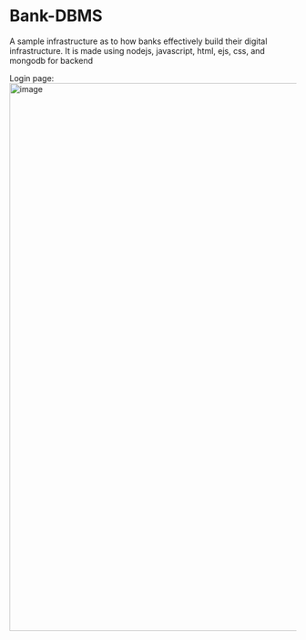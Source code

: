 # Bank-DBMS
A sample infrastructure as to how banks effectively build their digital infrastructure. It is made using nodejs, javascript, html, ejs, css, and mongodb for backend

Login page:
<img width="960" alt="image" src="https://user-images.githubusercontent.com/43292298/164179573-3c9c255a-fa0f-42e8-9b8a-9a11db536e6f.png">

